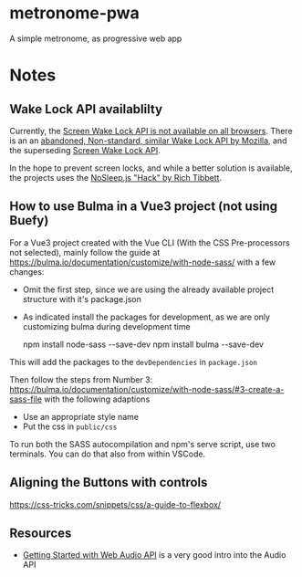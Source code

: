 # metronome-pwa

A simple metronome, as progressive web app

# Notes

## Wake Lock API availablilty

Currently, the [Screen Wake Lock API is not available on all browsers](https://caniuse.com/wake-lock). There is an an [abandoned, Non-standard, similar Wake Lock API by Mozilla](https://developer.mozilla.org/en-US/docs/Archive/B2G_OS/API/Wake_Lock_API), and the superseding [Screen Wake Lock API](https://developer.mozilla.org/en-US/docs/Web/API/Screen_Wake_Lock_API).

In the hope to prevent screen locks, and while a better solution is available, the projects uses the [NoSleep.js "Hack" by Rich Tibbett](https://github.com/richtr/NoSleep.js).

## How to use Bulma in a Vue3 project (not using Buefy)

For a Vue3 project created with the Vue CLI (With the CSS Pre-processors not selected), mainly follow the guide at https://bulma.io/documentation/customize/with-node-sass/ with a few changes:

-   Omit the first step, since we are using the already available project structure with it's package.json
-   As indicated install the packages for development, as we are only customizing bulma during development time

    npm install node-sass --save-dev
    npm install bulma --save-dev

This will add the packages to the `devDependencies` in `package.json`

Then follow the steps from Number 3: https://bulma.io/documentation/customize/with-node-sass/#3-create-a-sass-file with the following adaptions

-   Use an appropriate style name
-   Put the css in `public/css`

To run both the SASS autocompilation and npm's serve script, use two terminals. You can do that also from within VSCode.

## Aligning the Buttons with controls

https://css-tricks.com/snippets/css/a-guide-to-flexbox/

## Resources

-   [Getting Started with Web Audio API](https://www.html5rocks.com/en/tutorials/webaudio/intro/) is a very good intro into the Audio API
